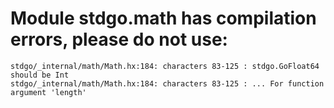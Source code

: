 # Module stdgo.math has compilation errors, please do not use:
```
stdgo/_internal/math/Math.hx:184: characters 83-125 : stdgo.GoFloat64 should be Int
stdgo/_internal/math/Math.hx:184: characters 83-125 : ... For function argument 'length'

```


